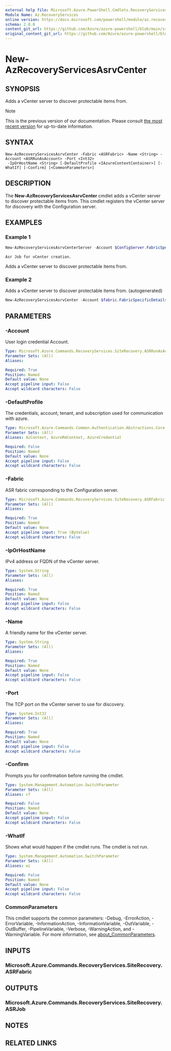 ```yaml
---
external help file: Microsoft.Azure.PowerShell.Cmdlets.RecoveryServices.SiteRecovery.dll-Help.xml
Module Name: Az.RecoveryServices
online version: https://docs.microsoft.com/powershell/module/az.recoveryservices/new-azrecoveryservicesasrvcenter
schema: 2.0.0
content_git_url: https://github.com/Azure/azure-powershell/blob/main/src/RecoveryServices/RecoveryServices/help/New-AzRecoveryServicesAsrvCenter.md
original_content_git_url: https://github.com/Azure/azure-powershell/blob/main/src/RecoveryServices/RecoveryServices/help/New-AzRecoveryServicesAsrvCenter.md
---
```


# New-AzRecoveryServicesAsrvCenter

## SYNOPSIS
Adds a vCenter server to discover protectable items from.

> [!NOTE]
>This is the previous version of our documentation. Please consult [the most recent version](/powershell/module/az.recoveryservices/new-azrecoveryservicesasrvcenter) for up-to-date information.

## SYNTAX

```
New-AzRecoveryServicesAsrvCenter -Fabric <ASRFabric> -Name <String> -Account <ASRRunAsAccount> -Port <Int32>
 -IpOrHostName <String> [-DefaultProfile <IAzureContextContainer>] [-WhatIf] [-Confirm] [<CommonParameters>]
```

## DESCRIPTION
The **New-AzRecoveryServicesAsrvCenter** cmdlet adds a vCenter server to discover protectable items from. This cmdlet registers the vCenter server for discovery with the Configuration server.

## EXAMPLES

### Example 1
```powershell
New-AzRecoveryServicesAsrvCenterServer -Account $ConfigServer.FabricSpecificDetails.RunAsAccounts[1] -Fabric $ConfigServer -Name InmTest59 -Port 443 -Server 10.150.209.6
```

```output
Asr Job for vCenter creation.
```

Adds a vCenter server to discover protectable items from.

### Example 2

Adds a vCenter server to discover protectable items from. (autogenerated)

```powershell <!-- Aladdin Generated Example --> 
New-AzRecoveryServicesAsrvCenter -Account $fabric.FabricSpecificDetails.RunAsAccounts[0] -Fabric $Fabric -IpOrHostName <String> -Name 'V2VM' -Port <Int32>
```

## PARAMETERS

### -Account
User login credential Account.

```yaml
Type: Microsoft.Azure.Commands.RecoveryServices.SiteRecovery.ASRRunAsAccount
Parameter Sets: (All)
Aliases:

Required: True
Position: Named
Default value: None
Accept pipeline input: False
Accept wildcard characters: False
```

### -DefaultProfile
The credentials, account, tenant, and subscription used for communication with azure.

```yaml
Type: Microsoft.Azure.Commands.Common.Authentication.Abstractions.Core.IAzureContextContainer
Parameter Sets: (All)
Aliases: AzContext, AzureRmContext, AzureCredential

Required: False
Position: Named
Default value: None
Accept pipeline input: False
Accept wildcard characters: False
```

### -Fabric
ASR fabric corresponding to the Configuration server.

```yaml
Type: Microsoft.Azure.Commands.RecoveryServices.SiteRecovery.ASRFabric
Parameter Sets: (All)
Aliases:

Required: True
Position: Named
Default value: None
Accept pipeline input: True (ByValue)
Accept wildcard characters: False
```

### -IpOrHostName
IPv4 address or FQDN of the vCenter server.

```yaml
Type: System.String
Parameter Sets: (All)
Aliases:

Required: True
Position: Named
Default value: None
Accept pipeline input: False
Accept wildcard characters: False
```

### -Name
A friendly name for the vCenter server.

```yaml
Type: System.String
Parameter Sets: (All)
Aliases:

Required: True
Position: Named
Default value: None
Accept pipeline input: False
Accept wildcard characters: False
```

### -Port
The TCP port on the vCenter server to use for discovery.

```yaml
Type: System.Int32
Parameter Sets: (All)
Aliases:

Required: True
Position: Named
Default value: None
Accept pipeline input: False
Accept wildcard characters: False
```

### -Confirm
Prompts you for confirmation before running the cmdlet.

```yaml
Type: System.Management.Automation.SwitchParameter
Parameter Sets: (All)
Aliases: cf

Required: False
Position: Named
Default value: None
Accept pipeline input: False
Accept wildcard characters: False
```

### -WhatIf
Shows what would happen if the cmdlet runs.
The cmdlet is not run.

```yaml
Type: System.Management.Automation.SwitchParameter
Parameter Sets: (All)
Aliases: wi

Required: False
Position: Named
Default value: None
Accept pipeline input: False
Accept wildcard characters: False
```

### CommonParameters
This cmdlet supports the common parameters: -Debug, -ErrorAction, -ErrorVariable, -InformationAction, -InformationVariable, -OutVariable, -OutBuffer, -PipelineVariable, -Verbose, -WarningAction, and -WarningVariable. For more information, see [about_CommonParameters](http://go.microsoft.com/fwlink/?LinkID=113216).

## INPUTS

### Microsoft.Azure.Commands.RecoveryServices.SiteRecovery.ASRFabric

## OUTPUTS

### Microsoft.Azure.Commands.RecoveryServices.SiteRecovery.ASRJob

## NOTES

## RELATED LINKS
